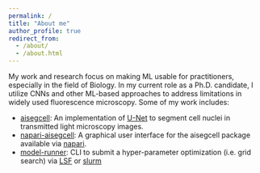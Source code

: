 ```yaml
---
permalink: /
title: "About me"
author_profile: true
redirect_from: 
  - /about/
  - /about.html
---
```


My work and research focus on making ML usable for practitioners, especially in the field of Biology. In my current role as a Ph.D. candidate, I utilize CNNs and other ML-based approaches to address limitations in widely used fluorescence microscopy. Some of my work includes:

* [aisegcell](https://github.com/CSDGroup/aisegcell): An implementation of [U-Net](https://arxiv.org/abs/1505.04597) to segment cell nuclei in transmitted light microscopy images.
* [napari-aisegcell](https://github.com/CSDGroup/napari-aisegcell): A graphical user interface for the aisegcell package available via [napari](https://github.com/napari/napari).
* [model-runner](https://github.com/kevinyamauchi/model-runner): CLI to submit a hyper-parameter optimization
  (i.e. grid search) via [LSF](https://www.ibm.com/docs/en/spectrum-lsf/10.1.0) or [slurm](https://slurm.schedmd.com)
